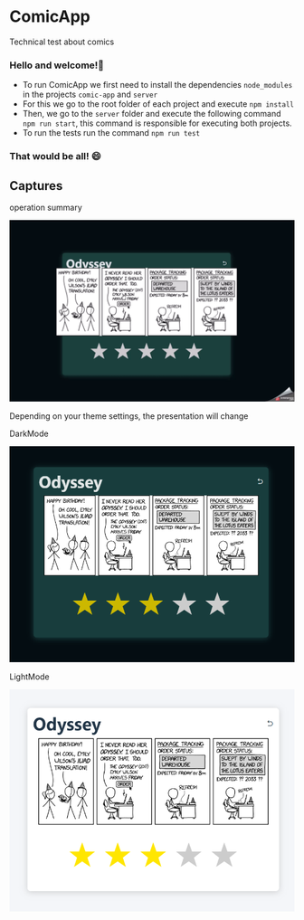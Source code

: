 <h1>ComicApp</h1> 
Technical test about comics

<h3>Hello and welcome!👋</h3>
<ul>
  <li>To run ComicApp we first need to install the dependencies <code>node_modules</code> in the projects <code>comic-app</code> and <code>server</code></li>
  <li>For this we go to the root folder of each project and execute <code>npm install</code></li>
  <li>Then, we go to the <code>server</code> folder and execute the following command <code>npm run start</code>, this command is responsible for executing both projects.</li>
  <li>To run the tests run the command <code>npm run test</code> </li>
</ul>

<h3>That would be all! 😄</h3>

<h2>Captures</h2>

<p>operation summary</p>
<img src="https://github.com/AndresDevGG/ComicApp/blob/main/assets/gift-func.gif?raw=true">


Depending on your theme settings, the presentation will change

<p>DarkMode</p>
<img src="https://github.com/AndresDevGG/ComicApp/blob/main/assets/sh-dk.png?raw=true">
<p>LightMode</p>
<img src="https://github.com/AndresDevGG/ComicApp/blob/main/assets/sh-lgh.png?raw=true">

